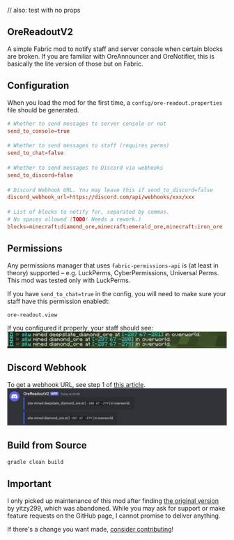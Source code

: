 // also: test with no props

## OreReadoutV2

A simple Fabric mod to notify staff and server console when certain blocks are broken.
If you are familiar with OreAnnouncer and OreNotifier, this is basically the lite version of those but on Fabric.

## Configuration

When you load the mod for the first time, a `config/ore-readout.properties` file should be generated.

```conf
# Whether to send messages to server console or not
send_to_console=true

# Whether to send messages to staff (requires perms)
send_to_chat=false

# Whether to send messages to Discord via webhooks
send_to_discord=false

# Discord Webhook URL. You may leave this if send_to_discord=false
discord_webhook_url=https://discord.com/api/webhooks/xxx/xxx

# List of blocks to notify for, separated by commas.
# No spaces allowed (TODO! Needs a rework.)
blocks=minecraft:diamond_ore,minecraft:emerald_ore,minecraft:iron_ore
```

## Permissions

Any permissions manager that uses `fabric-permissions-api` is (at least in theory) supported 
– e.g. LuckPerms, CyberPermissions, Universal Perms. 
This mod was tested only with LuckPerms.

If you have `send_to_chat=true` in the config, you will need to make sure
your staff have this permission enabledt:

```
ore-readout.view
```

If you configured it properly, your staff should see:
![](/docs/assets/chat.png)

## Discord Webhook

To get a webhook URL, see step 1 of [this article](https://support.discord.com/hc/en-us/articles/228383668-Intro-to-Webhooks).
![](/docs/assets/discord2.png)

## Build from Source

```bash
gradle clean build
```

## Important

I only picked up maintenance of this mod after finding [the original version](https://modrinth.com/mod/ore-readout) by yitzy299,
which was abandoned. While you may ask for support or make feature requests on the GitHub page, I cannot promise to deliver anything.

If there's a change you want made, [consider contributing](#)!